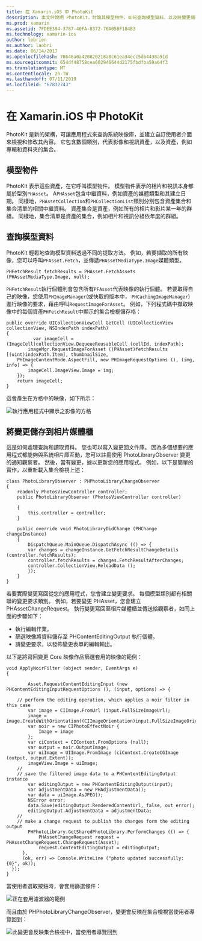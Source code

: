 ```yaml
---
title: 在 Xamarin.iOS 中 PhotoKit
description: 本文件說明 PhotoKit，討論其模型物件，如何查詢模型資料，以及將變更儲存到相片媒體櫃。
ms.prod: xamarin
ms.assetid: 7FDEE394-3787-40FA-8372-76A05BF184B3
ms.technology: xamarin-ios
author: lobrien
ms.author: laobri
ms.date: 06/14/2017
ms.openlocfilehash: 78646a0a420820218a8c61ea34ecc5db4438a91d
ms.sourcegitcommit: 654df48758cea602946644d2175fbdfba59a64f3
ms.translationtype: MT
ms.contentlocale: zh-TW
ms.lasthandoff: 07/11/2019
ms.locfileid: "67832743"
---
```

# <a name="photokit-in-xamarinios"></a>在 Xamarin.iOS 中 PhotoKit

PhotoKit 是新的架構，可讓應用程式來查詢系統映像庫，並建立自訂使用者介面來檢視和修改其內容。 它包含數個類別，代表影像和視訊資產，以及資產，例如專輯和資料夾的集合。

## <a name="model-objects"></a>模型物件

PhotoKit 表示這些資產，在它呼叫模型物件。 模型物件表示的相片和視訊本身都屬於型別`PHAsset`。 A`PHAsset`包含中繼資料，例如資產的媒體類型和其建立日期。
同樣地，`PHAssetCollection`和`PHCollectionList`類別分別包含資產集合和集合清單的相關中繼資料。 資產集合是資產，例如所有的相片和影片某一年的群組。 同樣地，集合清單是資產的集合，例如相片和視訊分組依年度的群組。

## <a name="querying-model-data"></a>查詢模型資料

PhotoKit 輕鬆地查詢模型資料透過不同的提取方法。 例如，若要擷取的所有映像，您可以呼叫`PFAsset.Fetch`，並傳遞`PHAssetMediaType.Image`媒體類型。

    PHFetchResult fetchResults = PHAsset.FetchAssets (PHAssetMediaType.Image, null);

`PHFetchResult`執行個體則會包含所有`PFAsset`代表映像的執行個體。 若要取得自己的映像，您使用`PHImageManager`(或快取的版本中， `PHCachingImageManager`) 進行映像的要求，藉由呼叫`RequestImageForAsset`。 例如，下列程式碼中擷取映像中的每個資產`PHFetchResult`中顯示的集合檢視儲存格：


    public override UICollectionViewCell GetCell (UICollectionView collectionView, NSIndexPath indexPath)
    {
              var imageCell = (ImageCell)collectionView.DequeueReusableCell (cellId, indexPath);
            imageMgr.RequestImageForAsset ((PHAsset)fetchResults [(uint)indexPath.Item], thumbnailSize,
        PHImageContentMode.AspectFill, new PHImageRequestOptions (), (img, info) => {
            imageCell.ImageView.Image = img;
        });
        return imageCell;
    }

這會產生在方格中的映像，如下所示：

![](photokit-images/image4.png "執行應用程式中顯示之影像的方格")
 
## <a name="saving-changes-to-the-photo-library"></a>將變更儲存到相片媒體櫃

這是如何處理查詢和讀取資料。 您也可以寫入變更回文件庫。 因為多個想要的應用程式都能夠與系統相片庫互動，您可以註冊使用 PhotoLibraryObserver 變更的通知觀察者。 然後，當有變更，據以更新您的應用程式。 例如，以下是簡單的實作，以重新載入集合檢視上述：

    class PhotoLibraryObserver : PHPhotoLibraryChangeObserver
    {
        readonly PhotosViewController controller;
        public PhotoLibraryObserver (PhotosViewController controller)
        
        {
            this.controller = controller;
        }
    
        public override void PhotoLibraryDidChange (PHChange changeInstance)
        {
            DispatchQueue.MainQueue.DispatchAsync (() => {
            var changes = changeInstance.GetFetchResultChangeDetails (controller.fetchResults);
            controller.fetchResults = changes.FetchResultAfterChanges;
            controller.CollectionView.ReloadData ();
            });
        }
    }
    
若要實際變更寫回從您的應用程式，您會建立變更要求。 每個模型類別都有相關聯的變更要求類別。 例如，若要變更 PHAsset，您會建立 PHAssetChangeRequest。 執行變更寫回至相片媒體櫃並傳送給觀察者，如同上面的步驟如下：

- 執行編輯作業。
- 篩選映像將資料儲存至 PHContentEditingOutput 執行個體。
- 請變更要求，以發佈變更表單的編輯輸出。

以下是將寫回變更 Core 映像作品篩選套用的映像的範例：

    void ApplyNoirFilter (object sender, EventArgs e)
    {
            
            Asset.RequestContentEditingInput (new PHContentEditingInputRequestOptions (), (input, options) => {
            
        // perform the editing operation, which applies a noir filter in this case
            var image = CIImage.FromUrl (input.FullSizeImageUrl);
            image = image.CreateWithOrientation((CIImageOrientation)input.FullSizeImageOrientation);
            var noir = new CIPhotoEffectNoir {
                Image = image
            };
            var ciContext = CIContext.FromOptions (null);
            var output = noir.OutputImage;
            var uiImage = UIImage.FromImage (ciContext.CreateCGImage (output, output.Extent));
            imageView.Image = uiImage;
        //
        // save the filtered image data to a PHContentEditingOutput instance
            var editingOutput = new PHContentEditingOutput(input);
            var adjustmentData = new PHAdjustmentData();
            var data = uiImage.AsJPEG();
            NSError error;
            data.Save(editingOutput.RenderedContentUrl, false, out error);
            editingOutput.AdjustmentData = adjustmentData;
        //
        // make a change request to publish the changes form the editing output
            PHPhotoLibrary.GetSharedPhotoLibrary.PerformChanges (() => {
                PHAssetChangeRequest request = PHAssetChangeRequest.ChangeRequest(Asset);
                request.ContentEditingOutput = editingOutput;
          },
          (ok, err) => Console.WriteLine ("photo updated successfully: {0}", ok));
      });
    }
    
當使用者選取按鈕時，會套用篩選條件：

![](photokit-images/image5.png "正在套用濾波器的範例")
 
而且由於 PHPhotoLibraryChangeObserver，變更會反映在集合檢視當使用者導覽回到：

![](photokit-images/image6.png "此變更會反映集合檢視中，當使用者導覽回到")
